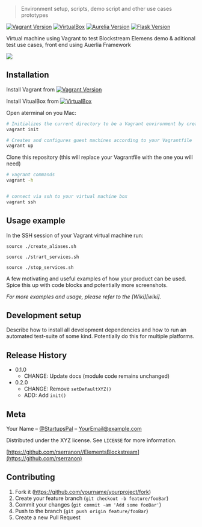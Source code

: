 <!-- # Blockstream Elements demo & other use cases  -->
> Environment setup, scripts, demo script and other use cases prototypes 


[![Vagrant Version][vagrant-image]][vagrant-url]
[![VirtualBox][virtualbox-image]][virtualbox-url]
[![Aurelia Version][aurelia-image]][aurelia-url]
[![Flask Version][flask-image]][flask-url]


Virtual machine using Vagrant to test Blockstream Elemens demo & aditional test use cases, front end using Auerlia Framework

![](header.png)

## Installation

Install Vagrant from  [![Vagrant Version][vagrant-image]][vagrant-url]

Install VitualBox from [![VirtualBox][virtualbox-image]][virtualbox-url]


Open aterminal on you Mac:
```sh
# Initializes the current directory to be a Vagrant environment by creating an initial Vagrantfile if one doesn't already exist 
vagrant init

# Creates and configures guest machines according to your Vagrantfile
vagrant up
```
Clone this repository (this will replace your Vagrantfile with the one you will need)

```sh
# vagrant commands
vagrant -h


# connect via ssh to your virtual machine box
vagrant ssh
```

## Usage example

In the SSH session of your Vagrant virtual machine run:

```
source ./create_aliases.sh

source ./strart_services.sh

source ./stop_services.sh
```

A few motivating and useful examples of how your product can be used. Spice this up with code blocks and potentially more screenshots.

_For more examples and usage, please refer to the [Wiki][wiki]._

## Development setup

Describe how to install all development dependencies and how to run an automated test-suite of some kind. Potentially do this for multiple platforms.

## Release History

* 0.1.0
    * CHANGE: Update docs (module code remains unchanged)
* 0.2.0
    * CHANGE: Remove `setDefaultXYZ()`
    * ADD: Add `init()`

## Meta

Your Name – [@StartupsPal](https://twitter.com/dbader_org) – YourEmail@example.com

Distributed under the XYZ license. See ``LICENSE`` for more information.

[https://github.com/rserranon//ElementsBlockstream](https://github.com/rserranon)

## Contributing

1. Fork it (<https://github.com/yourname/yourproject/fork>)
2. Create your feature branch (`git checkout -b feature/fooBar`)
3. Commit your changes (`git commit -am 'Add some fooBar'`)
4. Push to the branch (`git push origin feature/fooBar`)
5. Create a new Pull Request

<!-- Markdown link & img dfn's -->
[vagrant-image]: https://img.shields.io/badge/2.2.3-vagrant-blue.svg 
[vagrant-url]:  https://www.vagrantup.com/
[virtualbox-image]: https://img.shields.io/badge/6.0-VirtualBox-blue.svg 
[virtualbox-url]:  https://www.virtualbox.org/
[aurelia-image]: https://img.shields.io/badge/1.3.1-Aurelia-blueviolet.svg
[aurelia-url]: https://aurelia.io
[flask-image]: https://img.shields.io/badge/1.0.2-Flask-green.svg 
[flask-url]: https://www.fullstackpython.com/flask.html
 

